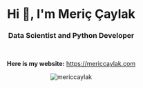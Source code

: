 <h1 align="center">Hi 👋, I'm Meriç Çaylak</h1>
<h3 align="center">Data Scientist and Python Developer</h3>

<br>

<p align="center">
  <b>Here is my website:</b> <a href="https://mericcaylak.com" target="_blank">https://mericcaylak.com</a>
</p>
<p align="center"> <img src="https://komarev.com/ghpvc/?username=mericcaylak&label=Profile%20views&color=0e75b6&style=flat" alt="mericcaylak" /> </p>

